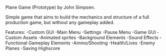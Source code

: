 Plane Game (Prototype) by John Simpsen.

Simple game that aims to build the mechanics and structure of a full production game, but without any gameplay added.

Features:
  -Custom GUI
    -Main Menu
    -Settings
    -Pause Menu
    -Game GUI
  -Custom Assets
    -Animated sprites
    -Background Elements
    -Sound Effects
  -Functional Gameplay Elements
    -Ammo/Shooting
    -Health/Lives
    -Enemy Planes
    -Saving Highscore
